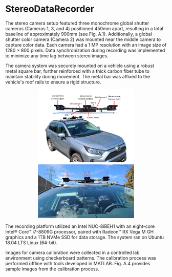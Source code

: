 # StereoDataRecorder
 
The stereo camera setup featured three monochrome global shutter cameras (Cameras 1, 3, and 4) positioned 450mm apart, resulting in a total baseline of approximately 900mm (see Fig. A.1). Additionally, a global shutter color camera (Camera 2) was mounted near the middle camera to capture color data. Each camera had a 1 MP resolution with an image size of 1280 × 800 pixels. Data synchronization during recording was implemented to minimize any time lag between stereo images.

The camera system was securely mounted on a vehicle using a robust metal square bar, further reinforced with a thick carbon fiber tube to maintain stability during movement. The metal bar was affixed to the vehicle's roof rails to ensure a rigid structure.

<p align="center">
  <img src="samples/carsetup.png" alt="Image 1" width="300" />
  <img src="samples/esetup.jpg" alt="Image 2" width="300" />
</p>

The recording platform utilized an Intel NUC-8iBEH1 with an eight-core Intel® Core™ i7-8809G processor, paired with Radeon™ RX Vega M GH graphics and a 1TB NVMe SSD for data storage. The system ran on Ubuntu 18.04 LTS Linux (64-bit).

Images for camera calibration were collected in a controlled lab environment using checkerboard patterns. The calibration process was performed offline with tools developed in MATLAB. Fig. A.4 provides sample images from the calibration process.
